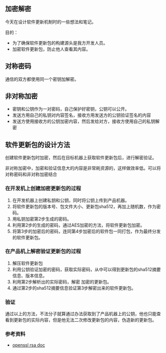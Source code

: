 ﻿---
layout: single
position: Developer
---

## 加密解密

今天在设计软件更新机制时的一些想法和笔记。

目的：

* 为了确保软件更新包的构建源头是我方开发人员。
* 加密软件更新包，防止他人查看其内容。

## 对称密码

通信的双方都使用同一个密钥加解密。

## 非对称加密

* 密钥和公钥作为一对密码，自己保护好密钥，公钥可以公开。
* 发送方用自己的私钥对内容签名，接收方用发送方的公钥验证签名的内容
* 发送方使用接收方的公钥加密内容，然后发给对方，接收方使用自己的私钥解密

## 软件更新包的设计方法

创建软件更新包时加密，然后在目标机器上获取软件更新包后，进行解密验证。

非对称加密中，加密和验证信息大的内容是非常耗资源的，这样做效率低。可以将对称密码和非对称加密结合

### 在开发机上创建加密更新包的过程

1. 在开发机器上创建私钥和公钥，同时将公钥上传到产品机器。
2. 将软件更新包的版本号、包文件大小、更新包sha512，再加上随机数，作为密码。
3. 用私钥加密第2步生成的密码。
4. 利用第2步的生成的密码，通过AES加密的方法，将软件更新包加密。
5. 将第3步的加密后的密码，连同第4步加密后的软件包一同打包，作为最终分发的软件更新包。

### 在产品机上解密验证更新包的过程

1. 解压软件更新包
2. 利用公钥验证加密的密码，获取实际密码，从中可以得到更新包的sha512摘要信息、版本信息。
3. 利用第2步解析出的实际密码，解密 加密的更新包。
4. 通过第2步的sha512摘要信息验证第3步解密出来的软件更新包。

### 验证

通过以上的方法，不法分子就算通过办法获取到了产品机器上的公钥，他也只能查看到更新包的实际内容，但是他无法二次修改更新包的内容，伪造新的更新包。


### 参考资料

* [openssl rsa doc](https://www.openssl.org/docs/manmaster/man1/rsa.html)
